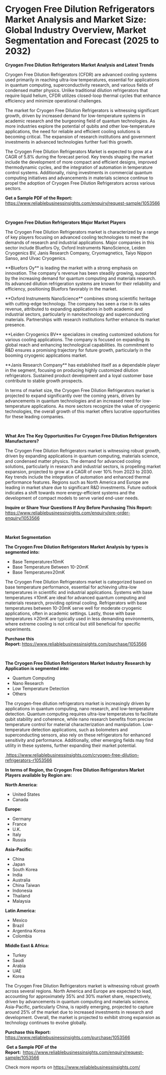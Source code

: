 <p><h1>Cryogen Free Dilution Refrigerators Market Analysis and Market Size: Global Industry Overview, Market Segmentation and Forecast (2025 to 2032)</h1></p><p><strong>Cryogen Free Dilution Refrigerators Market Analysis and Latest Trends</strong></p>
<p><p>Cryogen Free Dilution Refrigerators (CFDR) are advanced cooling systems used primarily in reaching ultra-low temperatures, essential for applications in quantum computing, superconductivity research, and various fields of condensed matter physics. Unlike traditional dilution refrigerators that require liquid helium, CFDR utilizes closed-loop thermal cycles that enhance efficiency and minimize operational challenges.</p><p>The market for Cryogen Free Dilution Refrigerators is witnessing significant growth, driven by increased demand for low-temperature systems in academic research and the burgeoning field of quantum technologies. As more industries explore the potential of qubits and other low-temperature applications, the need for reliable and efficient cooling solutions is becoming critical. The expansion of research institutions and government investments in advanced technologies further fuel this growth.</p><p>The Cryogen Free Dilution Refrigerators Market is expected to grow at a CAGR of 5.8% during the forecast period. Key trends shaping the market include the development of more compact and efficient designs, improved thermodynamic cycles, and the integration of automation in temperature control systems. Additionally, rising investments in commercial quantum computing initiatives and advancements in materials science continue to propel the adoption of Cryogen Free Dilution Refrigerators across various sectors.</p></p>
<p><strong>Get a Sample PDF of the Report:&nbsp;</strong> <a href="https://www.reliablebusinessinsights.com/enquiry/request-sample/1053566?utm_campaign=2735&utm_medium=2&utm_source=Github&utm_content=ia&utm_term=08042025&utm_id=cryogen-free-dilution-refrigerators">https://www.reliablebusinessinsights.com/enquiry/request-sample/1053566</a></p>
<p>&nbsp;</p>
<p><strong>Cryogen Free Dilution Refrigerators Major Market Players</strong></p>
<p><p>The Cryogen Free Dilution Refrigerators market is characterized by a range of key players focusing on advanced cooling technologies to meet the demands of research and industrial applications. Major companies in this sector include Bluefors Oy, Oxford Instruments NanoScience, Leiden Cryogenics BV, Janis Research Company, Cryomagnetics, Taiyo Nippon Sanso, and Ulvac Cryogenics.</p><p>**Bluefors Oy** is leading the market with a strong emphasis on innovation. The company's revenue has been steadily growing, supported by the increasing demand for quantum computing and materials research. Its advanced dilution refrigeration systems are known for their reliability and efficiency, positioning Bluefors favorably in the market.</p><p>**Oxford Instruments NanoScience** combines strong scientific heritage with cutting-edge technology. The company has seen a rise in its sales revenue, attributed to expanding applications in both academic and industrial sectors, particularly in nanotechnology and superconducting materials. Partnerships with research institutions further enhance its market presence.</p><p>**Leiden Cryogenics BV** specializes in creating customized solutions for various cooling applications. The company is focused on expanding its global reach and enhancing technological capabilities. Its commitment to R&D ensures a promising trajectory for future growth, particularly in the booming cryogenic applications market.</p><p>**Janis Research Company** has established itself as a dependable player in the segment, focusing on producing highly customized dilution refrigerators. Sustained product development and a loyal customer base contribute to stable growth prospects.</p><p>In terms of market size, the Cryogen Free Dilution Refrigerators market is projected to expand significantly over the coming years, driven by advancements in quantum technologies and an increased need for low-temperature applications. As more sectors recognize the value of cryogenic technologies, the overall growth of this market offers lucrative opportunities for these leading companies.</p></p>
<p>&nbsp;</p>
<p><strong>What Are The Key Opportunities For Cryogen Free Dilution Refrigerators Manufacturers?</strong></p>
<p><p>The Cryogen Free Dilution Refrigerators market is witnessing robust growth, driven by expanding applications in quantum computing, materials science, and condensed matter physics. The demand for advanced cooling solutions, particularly in research and industrial sectors, is propelling market expansion, projected to grow at a CAGR of over 10% from 2023 to 2030. Key trends include the integration of automation and enhanced thermal performance features. Regions such as North America and Europe are leading in market share due to significant R&D investments. Future outlook indicates a shift towards more energy-efficient systems and the development of compact models to serve varied end-user needs.</p></p>
<p><strong>Inquire or Share Your Questions If Any Before Purchasing This Report:</strong> <a href="https://www.reliablebusinessinsights.com/enquiry/pre-order-enquiry/1053566?utm_campaign=2735&utm_medium=2&utm_source=Github&utm_content=ia&utm_term=08042025&utm_id=cryogen-free-dilution-refrigerators">https://www.reliablebusinessinsights.com/enquiry/pre-order-enquiry/1053566</a></p>
<p>&nbsp;</p>
<p><strong>Market Segmentation</strong></p>
<p><strong>The Cryogen Free Dilution Refrigerators Market Analysis by types is segmented into:</strong></p>
<p><ul><li>Base Temperature≤10mK</li><li>Base Temperature Between 10-20mK</li><li>Base Temperature≥20mK</li></ul></p>
<p><p>The Cryogen Free Dilution Refrigerators market is categorized based on base temperature performance, essential for achieving ultra-low temperatures in scientific and industrial applications. Systems with base temperatures ≤10mK are ideal for advanced quantum computing and materials research, providing optimal cooling. Refrigerators with base temperatures between 10-20mK serve well for moderate cryogenic applications, often in academic settings. Lastly, those with base temperatures ≥20mK are typically used in less demanding environments, where extreme cooling is not critical but still beneficial for specific experiments.</p></p>
<p><strong>Purchase this Report:&nbsp;</strong><a href="https://www.reliablebusinessinsights.com/purchase/1053566?utm_campaign=2735&utm_medium=2&utm_source=Github&utm_content=ia&utm_term=08042025&utm_id=cryogen-free-dilution-refrigerators">https://www.reliablebusinessinsights.com/purchase/1053566</a></p>
<p>&nbsp;</p>
<p><strong>The Cryogen Free Dilution Refrigerators Market Industry Research by Application is segmented into:</strong></p>
<p><ul><li>Quantum Computing</li><li>Nano Research</li><li>Low Temperature Detection</li><li>Others</li></ul></p>
<p><p>The cryogen-free dilution refrigerators market is increasingly driven by applications in quantum computing, nano research, and low-temperature detection. Quantum computing requires ultra-low temperatures to facilitate qubit stability and coherence, while nano research benefits from precise temperature control for material characterization and manipulation. Low-temperature detection applications, such as bolometers and superconducting sensors, also rely on these refrigerators for enhanced sensitivity and performance. Additionally, other emerging fields may find utility in these systems, further expanding their market potential.</p></p>
<p><a href="https://www.reliablebusinessinsights.com/cryogen-free-dilution-refrigerators-r1053566?utm_campaign=2735&utm_medium=2&utm_source=Github&utm_content=ia&utm_term=08042025&utm_id=cryogen-free-dilution-refrigerators">&nbsp;https://www.reliablebusinessinsights.com/cryogen-free-dilution-refrigerators-r1053566</a></p>
<p><strong>In terms of Region, the Cryogen Free Dilution Refrigerators Market Players available by Region are:</strong></p>
<p>
    <p> <strong> North America: </strong>
        <ul>
            <li>United States</li>
            <li>Canada</li>
        </ul>
        </p> 
    <p> <strong> Europe: </strong>
        <ul>
            <li>Germany</li>
            <li>France</li>
            <li>U.K.</li>
            <li>Italy</li>
            <li>Russia</li>
        </ul>
        </p> 
    <p> <strong> Asia-Pacific: </strong>
        <ul>
            <li>China</li>
            <li>Japan</li>
            <li>South Korea</li>
            <li>India</li>
            <li>Australia</li>
            <li>China Taiwan</li>
            <li>Indonesia</li>
            <li>Thailand</li>
            <li>Malaysia</li>
        </ul>
        </p> 
    <p> <strong> Latin America: </strong>
        <ul>
            <li>Mexico</li>
            <li>Brazil</li>
            <li>Argentina Korea</li>
            <li>Colombia</li>
        </ul>
        </p> 
    <p> <strong> Middle East & Africa: </strong>
        <ul>
            <li>Turkey</li>
            <li>Saudi</li>
            <li>Arabia</li>
            <li>UAE</li>
            <li>Korea</li>
        </ul>
    </p>
    </p>
<p><p>The Cryogen Free Dilution Refrigerators market is witnessing robust growth across several regions. North America and Europe are expected to lead, accounting for approximately 35% and 30% market share, respectively, driven by advancements in quantum computing and materials science. Asia-Pacific, particularly China, is rapidly emerging, projected to capture around 25% of the market due to increased investments in research and development. Overall, the market is projected to exhibit strong expansion as technology continues to evolve globally.</p></p>
<p><strong>Purchase this Report: </strong><a href="https://www.reliablebusinessinsights.com/purchase/1053566?utm_campaign=2735&utm_medium=2&utm_source=Github&utm_content=ia&utm_term=08042025&utm_id=cryogen-free-dilution-refrigerators">https://www.reliablebusinessinsights.com/purchase/1053566</a></p>
<p>&nbsp;<strong>Get a Sample PDF of the Report:&nbsp;&nbsp;</strong><a href="https://www.reliablebusinessinsights.com/enquiry/request-sample/1053566?utm_campaign=2735&utm_medium=2&utm_source=Github&utm_content=ia&utm_term=08042025&utm_id=cryogen-free-dilution-refrigerators">https://www.reliablebusinessinsights.com/enquiry/request-sample/1053566</a></p>
<p><strong></strong></p>
<p>Check more reports on <a href="https://www.reliablebusinessinsights.com/?utm_campaign=2735&utm_medium=2&utm_source=Github&utm_content=ia&utm_term=08042025&utm_id=cryogen-free-dilution-refrigerators">https://www.reliablebusinessinsights.com/</a></p>